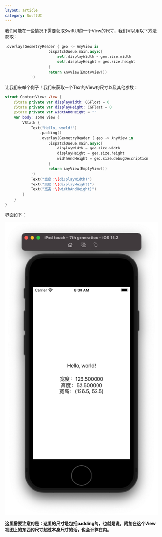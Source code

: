 ```yaml
---
layout: article
category: SwiftUI
---
```

<!-- excerpt-start -->
我们可能在一些情况下需要获取SwiftUI的一个View的尺寸，我们可以用以下方法获取：

```swift
.overlay(GeometryReader { geo -> AnyView in
                    DispatchQueue.main.async{
                        self.displayWidth = geo.size.width
                        self.displayHeight = geo.size.height
                    }
                    return AnyView(EmptyView())
            })
```
让我们来举个例子！我们来获取一个Text的View的尺寸以及其他参数：

```swift
struct ContentView: View {
    @State private var displayWidth: CGFloat = 0
    @State private var displayHeight: CGFloat = 0
    @State private var widthAndHeight = ""
    var body: some View {
        VStack {
            Text("Hello, world!")
                .padding()
                .overlay(GeometryReader { geo -> AnyView in
                    DispatchQueue.main.async{
                        displayWidth = geo.size.width
                        displayHeight = geo.size.height
                        widthAndHeight = geo.size.debugDescription
                    }
                    return AnyView(EmptyView())
            })
            Text("宽度：\(displayWidth)")
            Text("高度：\(displayHeight)")
            Text("宽高：\(widthAndHeight)")
        }
    }
}
```

界面如下：

![请添加图片描述](/assets/images/7d34e59c9b6d42fe95665f5ee59a9533.png)

**这里需要注意的是：这里的尺寸是包括padding的，也就是说，附加在这个View视图上的东西的尺寸超过本身尺寸的话，也会计算在内。**
